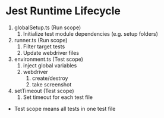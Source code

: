 # Jest Runtime Lifecycle

1. globalSetup.ts (Run scope)
   1. Initialize test module dependencies (e.g. setup folders)
2. runner.ts (Run scope)
   1. Filter target tests
   2. Update webdriver files
3. environment.ts (Test scope)
   1. inject global variables
   2. webdriver
      1. create/destroy
      2. take screenshot
4. setTimeout (Test scope)
   1. Set timeout for each test file

* Test scope means all tests in one test file
